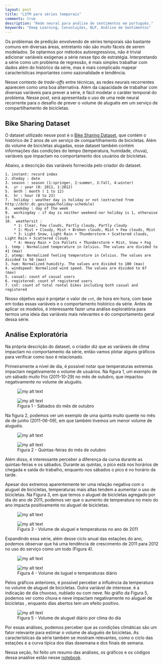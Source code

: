 ```yaml
---
layout: post
title: "LSTM para séries temporais"
comments: true
description: "Rede neural para análise de sentimentos em português."
keywords: "Deep Learning, Convoluções, NLP, Análise de Sentimentos"
---
```


Os problemas de predição envolvendo de séries temporais são bastante comuns em diversas áreas, entretanto não são muito fáceis de serem modelados. Se optarmos por métodos autoregressivos, não é trivial adicionar variáveis exógenas a série nesse tipo de estratégia. Interpretando a série como um problema de regressão, é mais simples trabalhar com dados além do histórico da série, mas é mais complicado mapear características importantes como sazonalidade e tendência.

Nesse contexto de *trade-offs* entre técnicas, as redes neurais recorrentes aparecem como uma boa alternativa. Além da capacidade de trabalhar com diversas variáveis para prever a série, é fácil modelar o caráter temporal do problema. Nesse post, será apresentada o uso de uma rede neural recorrente para o desafio de prever o volume de aluguéis em um serviço de compartilhamento de bicicletas.

## Bike Sharing Dataset

O dataset utilizado nesse post é o [Bike Sharing Dataset](https://archive.ics.uci.edu/ml/datasets/Bike+Sharing+Dataset), que contém o histórico de 2 anos de um serviço de compartilhamento de bicicletas. Além do volume de bicicletas alugadas, esse dataset também contém informações das condições do tempo (temperatura, humidade, chuva), variáveis que impactam no comportamento dos usuários de bicicletas.

Abaixo,  a descrição das variáveis fornecida pelo criador do dataset.

```
1. instant: record index
2. dteday : date
3. season : season (1:springer, 2:summer, 3:fall, 4:winter)
4.  yr : year (0: 2011, 1:2012)
5.  mnth : month ( 1 to 12)
6.  hr : hour (0 to 23)
7.  holiday : weather day is holiday or not (extracted from http://dchr.dc.gov/page/holiday-schedule)
8.  weekday : day of the week
9.  workingday : if day is neither weekend nor holiday is 1, otherwise is 0.
10.  weathersit : 
    * 1: Clear, Few clouds, Partly cloudy, Partly cloudy
    * 2: Mist + Cloudy, Mist + Broken clouds, Mist + Few clouds, Mist
    * 3: Light Snow, Light Rain + Thunderstorm + Scattered clouds, Light Rain + Scattered clouds
    * 4: Heavy Rain + Ice Pallets + Thunderstorm + Mist, Snow + Fog
1. temp : Normalized temperature in Celsius. The values are divided to 41 (max)
2. atemp: Normalized feeling temperature in Celsius. The values are divided to 50 (max)
3. hum: Normalized humidity. The values are divided to 100 (max)
4. windspeed: Normalized wind speed. The values are divided to 67 (max)
5. casual: count of casual users
6. registered: count of registered users
7. cnt: count of total rental bikes including both casual and registered
```

Nosso objetivo aqui é projetar o valor de `cnt`, de hora em hora, com base em todas essas variáveis e o comportamento histórico da série. Antes de aplicar os modelos, é interessante fazer uma análise exploratória para termos uma ideia das variáveis mais relevantes e do comportamento geral dessa série.

## Análise Exploratória

Na própria descrição do dataset, o criador diz que as variáveis de clima impactam no comportamento da série, então vamos plotar alguns gráficos para verificar como isso é relacionado.

Primeiramente a nível de dia, é possível notar que temperaturas extremas impactam negativamente o volume de usuários. Na figura 1,  um exemplo de um sábado muito frio (2011-10-29) no mês de outubro, que impactou negativamente no volume de aluguéis.

<figure>
  <img src="{{site.url}}/assets/images/lstm/saturdays_october_cnt.png" alt="my alt text"/>
</figure>

<figure>
  <img src="{{site.url}}/assets/images/lstm/saturdays_october_atemp.png" alt="my alt text"/>
  <figcaption>Figura 1 - Sábados do mês de outubro</figcaption>
</figure>

Na figura 2, podemos ver um exemplo de uma quinta muito quente no mês de de junho (2011-06-09), em que também tivemos um menor volume de aluguéis.

<figure>
  <img src="{{site.url}}/assets/images/lstm/thursdays_june_cnt.png" alt="my alt text"/>
</figure>

<figure>
  <img src="{{site.url}}/assets/images/lstm/thursdays_june_atemp.png" alt="my alt text"/>
  <figcaption>Figura 2 - Quintas-feiras do mês de outubro</figcaption>
</figure>

Além disso, é interessante perceber a diferença da curva durante as quintas-feiras e os sábados. Durante as quintas, o pico está nos horários de chegada e saída do trabalho, enquanto nos sábados o pico é no horário da tarde.

Apesar dos extremos aparentemente ter uma relação negativa com o aluguel de bicicletas, temperaturas mais altas tendem a aumentar o uso de bicicletas. Na Figura 3, em que temos o aluguel de bicicletas agregado por dia do ano de 2011, podemos ver que o aumento de temperatura no meio do ano impacta positivamente no aluguel de bicicletas.

<figure>
  <img src="{{site.url}}/assets/images/lstm/daily_2011_cnt.png" alt="my alt text"/>
</figure>

<figure>
  <img src="{{site.url}}/assets/images/lstm/daily_2011_atemp.png" alt="my alt text"/>
  <figcaption>Figura 3 - Volume de aluguel e temperaturas no ano de 2011</figcaption>
</figure>

Expandindo essa série, além desse ciclo anual das estações do ano, podemos observar que há uma tendência de crescimento de 2011 para 2012 no uso do serviço como um todo (Figura 4).

<figure>
  <img src="{{site.url}}/assets/images/lstm/daily_cnt.png" alt="my alt text"/>
</figure>

<figure>
  <img src="{{site.url}}/assets/images/lstm/daily_atemp.png" alt="my alt text"/>
  <figcaption>Figura 4 - Volume de luguel e temperaturas diário</figcaption>
</figure>

Pelos gráficos anteriores, é possível perceber a influência da temperatura no volume de aluguel de bicicletas. Outra variável de interesse. é a indicação de dia chuvoso, nublado ou com neve. No gráfio da Figura 5, podemos ver como chuva e neve impactam negativamente no aluguel de bicicletas , enquanto dias abertos tem um efeito positivo.

<figure>
  <img src="{{site.url}}/assets/images/lstm/boxplot_weathersit_2011.png" alt="my alt text"/>
  <figcaption>Figura 5 - Volume de aluguel diário por clima do dia</figcaption>
</figure>

Por essas análises, podemos perceber que as condições climáticas são um fator relevante para estimar o volume de aluguéis de bicicletas. As características da série também se mostram relevantes, como o ciclo das estações e a curva típica dos dias dasemana e dos finais de semana.

Nessa seção, foi feito um resumo das análises, os gráficos e os códigos dessa anaálise estão nesse [notebook](https://github.com/gdarruda/bike-predict/blob/master/Explanatory_analysis.ipynb).